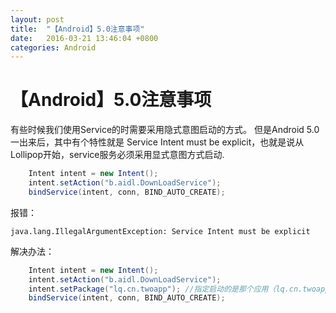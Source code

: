 ```yaml
---
layout: post
title:  "【Android】5.0注意事项"
date:   2016-03-21 13:46:04 +0800
categories: Android
---
```

# 【Android】5.0注意事项

有些时候我们使用Service的时需要采用隐式意图启动的方式。
但是Android 5.0一出来后，其中有个特性就是 Service Intent  must be explicit，也就是说从Lollipop开始，service服务必须采用显式意图方式启动.

```java
    Intent intent = new Intent();  
    intent.setAction("b.aidl.DownLoadService");  
    bindService(intent, conn, BIND_AUTO_CREATE);  
```
报错：
 
    java.lang.IllegalArgumentException: Service Intent must be explicit 

解决办法：

```java
    Intent intent = new Intent();  
    intent.setAction("b.aidl.DownLoadService");  
    intent.setPackage("lq.cn.twoapp"); //指定启动的是那个应用（lq.cn.twoapp）中的Action(b.aidl.DownLoadService)指向的服务组件  
    bindService(intent, conn, BIND_AUTO_CREATE);  
```

